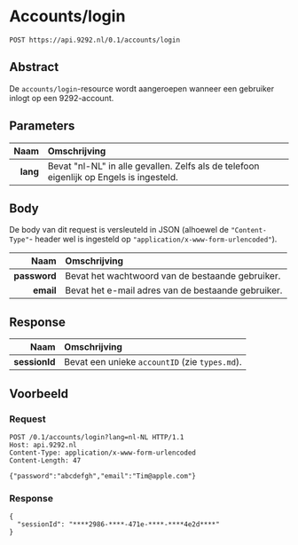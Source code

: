 # Accounts/login

	POST https://api.9292.nl/0.1/accounts/login

## Abstract
De `accounts/login`-resource wordt aangeroepen wanneer een gebruiker inlogt op een 9292-account.

## Parameters

| Naam | Omschrijving |
|-----:|:-------------|
| **lang** | Bevat "nl-NL" in alle gevallen. Zelfs als de telefoon eigenlijk op Engels is ingesteld. |

## Body

De body van dit request is versleuteld in JSON (alhoewel de `"Content-Type"`-
header wel is ingesteld op `"application/x-www-form-urlencoded"`).

| Naam | Omschrijving |
|-----:|:-------------|
| **password** | Bevat het wachtwoord van de bestaande gebruiker. |
| **email** | Bevat het e-mail adres van de bestaande gebruiker. |

## Response

| Naam | Omschrijving |
|-----:|:-------------|
| **sessionId** | Bevat een unieke `accountID` (zie `types.md`). |

## Voorbeeld

### Request

	POST /0.1/accounts/login?lang=nl-NL HTTP/1.1
	Host: api.9292.nl
	Content-Type: application/x-www-form-urlencoded
	Content-Length: 47
	
	{"password":"abcdefgh","email":"Tim@apple.com"}

### Response

	{
	  "sessionId": "****2986-****-471e-****-****4e2d****"
	}
